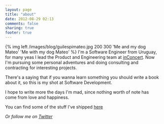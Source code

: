 ```yaml
---
layout: page
title: "about"
date: 2012-08-29 02:13
comments: false
sharing: true
footer: true
---
```




{% img left /images/blog/guilespimateo.jpg 200 300 'Me and my dog Mateo' 'Me with my dog Mateo' %} 
I'm a Software Engineer from Uruguay, for many yeas I lead the Product and Engineering team at [inConcert](http://www.inconcertcc.com "inConcert").
Now I'm pursuing some personal adventures and doing consulting and contracting for interesting projects.

There's a saying that if you wanna learn something you should write a book about it, so this is my shot at Software Development.

I hope to write more the days I'm mad, since nothing worth of note has come from love and happiness.

You can find some of the stuff I've shipped [here][1]

_Or follow me on [Twitter][2]_

[1]: http://resume.guillermowinkler.com
[2]: http://www.twitter.com/guilespi
